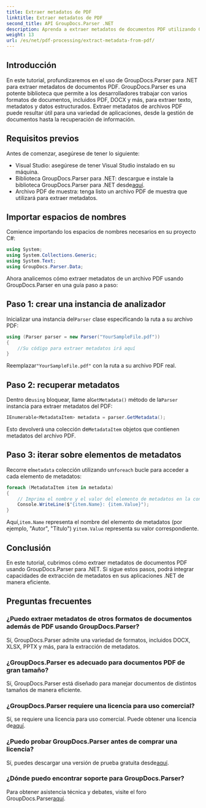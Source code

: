 ```yaml
---
title: Extraer metadatos de PDF
linktitle: Extraer metadatos de PDF
second_title: API GroupDocs.Parser .NET
description: Aprenda a extraer metadatos de documentos PDF utilizando GroupDocs.Parser para .NET. Esta guía completa cubre instrucciones paso a paso y requisitos previos.
weight: 13
url: /es/net/pdf-processing/extract-metadata-from-pdf/
---
```

## Introducción
En este tutorial, profundizaremos en el uso de GroupDocs.Parser para .NET para extraer metadatos de documentos PDF. GroupDocs.Parser es una potente biblioteca que permite a los desarrolladores trabajar con varios formatos de documentos, incluidos PDF, DOCX y más, para extraer texto, metadatos y datos estructurados. Extraer metadatos de archivos PDF puede resultar útil para una variedad de aplicaciones, desde la gestión de documentos hasta la recuperación de información.
## Requisitos previos
Antes de comenzar, asegúrese de tener lo siguiente:
- Visual Studio: asegúrese de tener Visual Studio instalado en su máquina.
-  Biblioteca GroupDocs.Parser para .NET: descargue e instale la biblioteca GroupDocs.Parser para .NET desde[aquí](https://releases.groupdocs.com/parser/net/).
- Archivo PDF de muestra: tenga listo un archivo PDF de muestra que utilizará para extraer metadatos.

## Importar espacios de nombres
Comience importando los espacios de nombres necesarios en su proyecto C#:
```csharp
using System;
using System.Collections.Generic;
using System.Text;
using GroupDocs.Parser.Data;
```

Ahora analicemos cómo extraer metadatos de un archivo PDF usando GroupDocs.Parser en una guía paso a paso:
## Paso 1: crear una instancia de analizador
 Inicializar una instancia del`Parser` clase especificando la ruta a su archivo PDF:
```csharp
using (Parser parser = new Parser("YourSampleFile.pdf"))
{
    //Su código para extraer metadatos irá aquí
}
```
 Reemplazar`"YourSampleFile.pdf"` con la ruta a su archivo PDF real.
## Paso 2: recuperar metadatos
 Dentro de`using` bloquear, llame al`GetMetadata()` método de la`Parser` instancia para extraer metadatos del PDF:
```csharp
IEnumerable<MetadataItem> metadata = parser.GetMetadata();
```
 Esto devolverá una colección de`MetadataItem` objetos que contienen metadatos del archivo PDF.
## Paso 3: iterar sobre elementos de metadatos
 Recorre el`metadata` colección utilizando un`foreach` bucle para acceder a cada elemento de metadatos:
```csharp
foreach (MetadataItem item in metadata)
{
    // Imprima el nombre y el valor del elemento de metadatos en la consola
    Console.WriteLine($"{item.Name}: {item.Value}");
}
```
 Aquí,`item.Name` representa el nombre del elemento de metadatos (por ejemplo, "Autor", "Título") y`item.Value` representa su valor correspondiente.

## Conclusión
En este tutorial, cubrimos cómo extraer metadatos de documentos PDF usando GroupDocs.Parser para .NET. Si sigue estos pasos, podrá integrar capacidades de extracción de metadatos en sus aplicaciones .NET de manera eficiente.

## Preguntas frecuentes
### ¿Puedo extraer metadatos de otros formatos de documentos además de PDF usando GroupDocs.Parser?
Sí, GroupDocs.Parser admite una variedad de formatos, incluidos DOCX, XLSX, PPTX y más, para la extracción de metadatos.
### ¿GroupDocs.Parser es adecuado para documentos PDF de gran tamaño?
Sí, GroupDocs.Parser está diseñado para manejar documentos de distintos tamaños de manera eficiente.
### ¿GroupDocs.Parser requiere una licencia para uso comercial?
 Sí, se requiere una licencia para uso comercial. Puede obtener una licencia de[aquí](https://purchase.groupdocs.com/buy).
### ¿Puedo probar GroupDocs.Parser antes de comprar una licencia?
 Sí, puedes descargar una versión de prueba gratuita desde[aquí](https://releases.groupdocs.com/).
### ¿Dónde puedo encontrar soporte para GroupDocs.Parser?
 Para obtener asistencia técnica y debates, visite el foro GroupDocs.Parser[aquí](https://forum.groupdocs.com/c/parser/17).